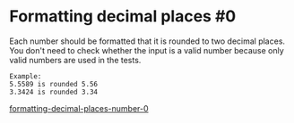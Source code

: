# Formatting decimal places #0

Each number should be formatted that it is rounded to two decimal places. You don't need to check whether the input is a valid number because only valid numbers are used in the tests.
```
Example:    
5.5589 is rounded 5.56   
3.3424 is rounded 3.34
```


[formatting-decimal-places-number-0](https://www.codewars.com/kata/5641a03210e973055a00000d)
